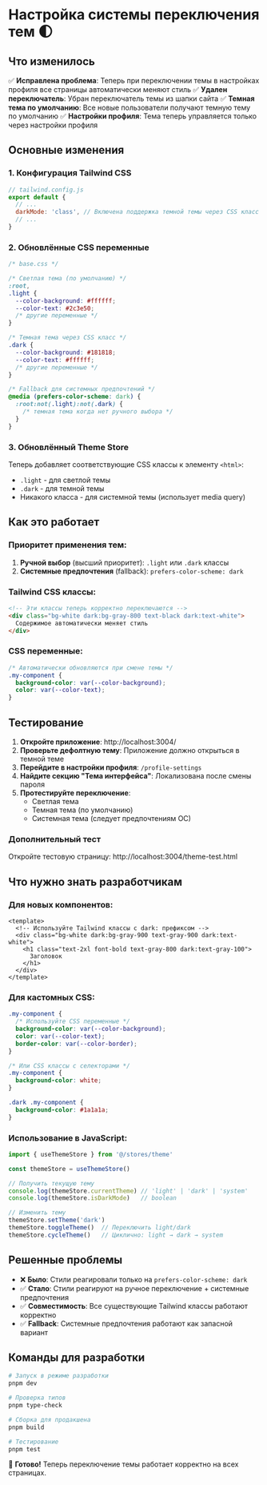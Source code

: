 # Настройка системы переключения тем 🌓

## Что изменилось

✅ **Исправлена проблема**: Теперь при переключении темы в настройках профиля все страницы автоматически меняют стиль
✅ **Удален переключатель**: Убран переключатель темы из шапки сайта
✅ **Темная тема по умолчанию**: Все новые пользователи получают темную тему по умолчанию
✅ **Настройки профиля**: Тема теперь управляется только через настройки профиля

## Основные изменения

### 1. Конфигурация Tailwind CSS
```js
// tailwind.config.js
export default {
  // ...
  darkMode: 'class', // Включена поддержка темной темы через CSS класс
  // ...
}
```

### 2. Обновлённые CSS переменные
```css
/* base.css */

/* Светлая тема (по умолчанию) */
:root,
.light {
  --color-background: #ffffff;
  --color-text: #2c3e50;
  /* другие переменные */
}

/* Темная тема через CSS класс */
.dark {
  --color-background: #181818;
  --color-text: #ffffff;
  /* другие переменные */
}

/* Fallback для системных предпочтений */
@media (prefers-color-scheme: dark) {
  :root:not(.light):not(.dark) {
    /* темная тема когда нет ручного выбора */
  }
}
```

### 3. Обновлённый Theme Store
Теперь добавляет соответствующие CSS классы к элементу `<html>`:
- `.light` - для светлой темы
- `.dark` - для темной темы
- Никакого класса - для системной темы (использует media query)

## Как это работает

### Приоритет применения тем:
1. **Ручной выбор** (высший приоритет): `.light` или `.dark` классы
2. **Системные предпочтения** (fallback): `prefers-color-scheme: dark`

### Tailwind CSS классы:
```html
<!-- Эти классы теперь корректно переключаются -->
<div class="bg-white dark:bg-gray-800 text-black dark:text-white">
  Содержимое автоматически меняет стиль
</div>
```

### CSS переменные:
```css
/* Автоматически обновляются при смене темы */
.my-component {
  background-color: var(--color-background);
  color: var(--color-text);
}
```

## Тестирование

1. **Откройте приложение**: http://localhost:3004/
2. **Проверьте дефолтную тему**: Приложение должно открыться в темной теме
3. **Перейдите в настройки профиля**: `/profile-settings`
4. **Найдите секцию "Тема интерфейса"**: Локализована после смены пароля
5. **Протестируйте переключение**:
   - Светлая тема
   - Темная тема (по умолчанию)
   - Системная тема (следует предпочтениям ОС)

### Дополнительный тест
Откройте тестовую страницу: http://localhost:3004/theme-test.html

## Что нужно знать разработчикам

### Для новых компонентов:
```vue
<template>
  <!-- Используйте Tailwind классы с dark: префиксом -->
  <div class="bg-white dark:bg-gray-900 text-gray-900 dark:text-white">
    <h1 class="text-2xl font-bold text-gray-800 dark:text-gray-100">
      Заголовок
    </h1>
  </div>
</template>
```

### Для кастомных CSS:
```css
.my-component {
  /* Используйте CSS переменные */
  background-color: var(--color-background);
  color: var(--color-text);
  border-color: var(--color-border);
}

/* Или CSS классы с селекторами */
.my-component {
  background-color: white;
}

.dark .my-component {
  background-color: #1a1a1a;
}
```

### Использование в JavaScript:
```js
import { useThemeStore } from '@/stores/theme'

const themeStore = useThemeStore()

// Получить текущую тему
console.log(themeStore.currentTheme) // 'light' | 'dark' | 'system'
console.log(themeStore.isDarkMode)   // boolean

// Изменить тему
themeStore.setTheme('dark')
themeStore.toggleTheme()  // Переключить light/dark
themeStore.cycleTheme()   // Циклично: light → dark → system
```

## Решенные проблемы

- ❌ **Было**: Стили реагировали только на `prefers-color-scheme: dark`
- ✅ **Стало**: Стили реагируют на ручное переключение + системные предпочтения
- ✅ **Совместимость**: Все существующие Tailwind классы работают корректно
- ✅ **Fallback**: Системные предпочтения работают как запасной вариант

## Команды для разработки

```bash
# Запуск в режиме разработки
pnpm dev

# Проверка типов
pnpm type-check

# Сборка для продакшена
pnpm build

# Тестирование
pnpm test
```

🎉 **Готово!** Теперь переключение темы работает корректно на всех страницах.